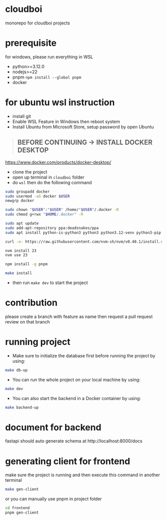 # cloudboi

monorepo for cloudboi projects

# prerequisite

for windows, please run everything in WSL

- python>=3.12.0
- nodejs>=22
- pnpm `npm install --global pnpm`
- docker

# for ubuntu wsl instruction

- install git
- Enable WSL Feature in Windows then reboot system
- Install Ubuntu from Microsoft Store, setup password by open Ubuntu

> ## BEFORE CONTINUING -> INSTALL DOCKER DESKTOP

https://www.docker.com/products/docker-desktop/

- clone the project
- open up terminal in `cloudboi` folder
- do `wsl` then do the following command

```sh
sudo groupadd docker
sudo usermod -aG docker $USER
newgrp docker

sudo chown "$USER":"$USER" /home/"$USER"/.docker -R
sudo chmod g+rwx "$HOME/.docker" -R

sudo apt update
sudo add-apt-repository ppa:deadsnakes/ppa
sudo apt install python-is-python3 python3 python3.12-venv python3-pip python3-full git make

curl -o- https://raw.githubusercontent.com/nvm-sh/nvm/v0.40.1/install.sh | bash

nvm install 23
nvm use 23

npm install -g pnpm

make install
```

- then run `make dev` to start the project

# contribution

please create a branch with feature as name then request a pull request review on that branch

# running project

- Make sure to initialize the database first before running the project by using:
```sh
make db-up
```
- You can run the whole project on your local machine by using:
```sh
make dev
```
- You can also start the backend in a Docker container by using:
```sh
make backend-up
```

# document for backend

fastapi should auto generate schema at http://localhost:8000/docs

# generating client for frontend

make sure the project is running and then execute this command in another terminal

```sh
make gen-client
```

or you can manually use pnpm in project folder

```sh
cd frontend
pnpm gen-client
```
